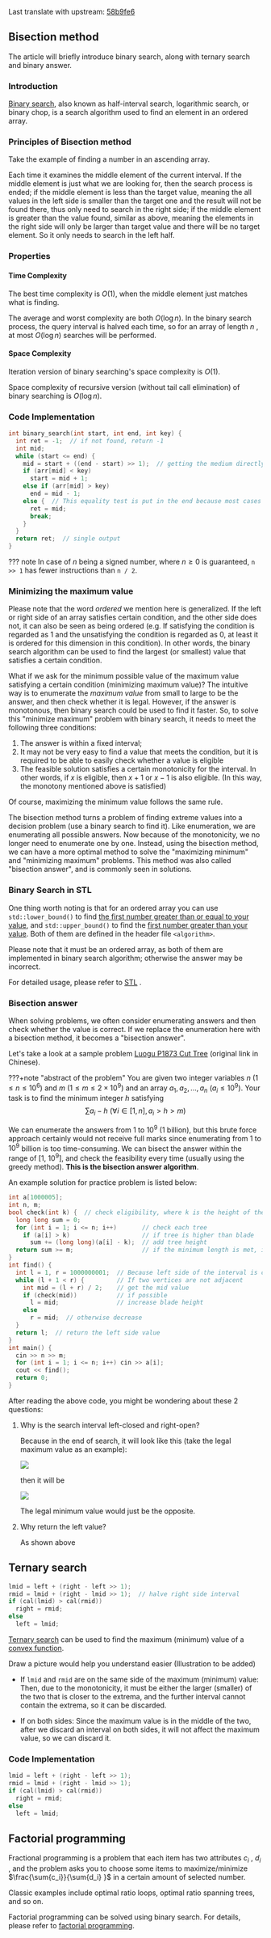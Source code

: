 Last translate with upstream: [58b9fe6](https://github.com/OI-wiki/OI-wiki/blob/58b9fe67d667d265261d733b70b90e6cf0eaefdd/docs/basic/binary.md)

## Bisection method

The article will briefly introduce binary search, along with ternary search and binary answer.

### Introduction

[Binary search](https://en.wikipedia.org/wiki/Binary_search_algorithm#:~:text=In%20computer%20science%2C%20binary%20search,middle%20element%20of%20the%20array.), also known as half-interval search, logarithmic search, or binary chop, is a search algorithm used to find an element in an ordered array.

### Principles of Bisection method

Take the example of finding a number in an ascending array.

Each time it examines the middle element of the current interval. If the middle element is just what we are looking for, then the search process is ended; if the middle element is less than the target value, meaning the all values in the left side is smaller than the target one and the result will not be found there, thus only need to search in the right side; if the middle element is greater than the value found, similar as above, meaning the elements in the right side will only be larger than target value and there will be no target element. So it only needs to search in the left half.

### Properties

#### Time Complexity

The best time complexity is $O(1)$, when the middle element just matches what is finding. 

The average and worst complexity are both $O(\log n)$. In the binary search process, the query interval is halved each time, so for an array of length $n$ , at most $O(\log n)$ searches will be performed.

#### Space Complexity

Iteration version of binary searching's space complexity is $O(1)$.

Space complexity of recursive version (without tail call elimination) of binary searching is $O(\log n)$.  

### Code Implementation

```cpp
int binary_search(int start, int end, int key) {
  int ret = -1;  // if not found, return -1
  int mid;
  while (start <= end) {
    mid = start + ((end - start) >> 1);  // getting the medium directly might cause overflow. (e.g. start + end > INT_MAX)
    if (arr[mid] < key)
      start = mid + 1;
    else if (arr[mid] > key)
      end = mid - 1;
    else {  // This equality test is put in the end because most cases are either greater than or less than the value to find.
      ret = mid;
      break;
    }
  }
  return ret;  // single output
}
```

??? note
    In case of $n$ being a signed number, where $n\ge 0$ is guaranteed, `n >> 1` has fewer instructions than `n / 2`.

### Minimizing the maximum value

Please note that the word *ordered* we mention here is generalized. If the left or right side of an array satisfies certain condition, and the other side does not, it can also be seen as being ordered (e.g. If satisfying the condition is regarded as $1$ and the unsatisfying the condition is regarded as $0$, at least it is ordered for this dimension in this condition). In other words, the binary search algorithm can be used to find the largest (or smallest) value that satisfies a certain condition.

What if we ask for the minimum possible value of the maximum value satisfying a certain condition (minimizing maximum value)? The intuitive way is to enumerate the *maximum value* from small to large to be the answer, and then check whether it is legal. However, if the answer is monotonous, then binary search could be used to find it faster. So, to solve this "minimize maximum" problem with binary search, it needs to meet the following three conditions:

1.  The answer is within a fixed interval;
2.  It may not be very easy to find a value that meets the condition, but it is required to be able to easily check whether a value is eligible
3.  The feasible solution satisfies a certain monotonicity for the interval. In other words, if $x$ is eligible, then $x + 1$ or $x-1$ is also eligible. (In this way, the monotony mentioned above is satisfied)

Of course, maximizing the minimum value follows the same rule.

The bisection method turns a problem of finding extreme values into a decision problem (use a binary search to find it). Like enumeration, we are enumerating all possible answers. Now because of the monotonicity, we no longer need to enumerate one by one. Instead, using the bisection method, we can have a more optimal method to solve the "maximizing minimum" and "minimizing maximum" problems. This method was also called "bisection answer", and is commonly seen in solutions.

### Binary Search in STL

One thing worth noting is that for an ordered array you can use `std::lower_bound()` to find [the first number greater than or equal to your value](http://www.cplusplus.com/reference/algorithm/lower_bound/), and `std::upper_bound()` to find the [first number greater than your value](https://en.cppreference.com/w/cpp/algorithm/upper_bound). Both of them are defined in the header file `<algorithm>`.

Please note that it must be an ordered array, as both of them are implemented in binary search algorithm; otherwise the answer may be incorrect.

For detailed usage, please refer to [STL](../lang/csl/index.md) .

### Bisection answer

When solving problems, we often consider enumerating answers and then check whether the value is correct. If we replace the enumeration here with a bisection method, it becomes a "bisection answer".

Let's take a look at a sample problem [Luogu P1873 Cut Tree](https://www.luogu.com.cn/problem/P1873) (original link in Chinese). 

<!---咱觉得可以加一个题目摘要-->
???+note "abstract of the problem"
    You are given two integer variables $n$ ($1 \le n \le 10^6$) and $m$ ($1 \le m \le 2 \times 10^9$) and an array $a_1, a_2, \ldots , a_n$ $(a_i \le 10^9)$. Your task is to find the minimum integer $h$ satisfying $$\sum a_i - h ~(\forall i \in [1, n],  a_i > h > m)$$ 

We can enumerate the answers from $1$ to $10^9$ (1 billion), but this brute force approach certainly would not receive full marks since enumerating from $1$ to $10^9$ billion is too time-consuming. We can bisect the answer within the range of $[1,~10^9]$, and check the feasibility every time (usually using the greedy method). **This is the bisection answer algorithm**.

An example solution for practice problem is listed below: 

```cpp
int a[1000005];
int n, m;
bool check(int k) {  // check eligibility, where k is the height of the saw
  long long sum = 0;
  for (int i = 1; i <= n; i++)       // check each tree
    if (a[i] > k)                    // if tree is higher than blade
      sum += (long long)(a[i] - k);  // add tree height
  return sum >= m;                   // if the minimum length is met, it is feasible
}
int find() {
  int l = 1, r = 1000000001;  // Because left side of the interval is closed, 1 is added to 1 billion
  while (l + 1 < r) {         // If two vertices are not adjacent
    int mid = (l + r) / 2;    // get the mid value
    if (check(mid))           // if possible 
      l = mid;                // increase blade height
    else
      r = mid;  // otherwise decrease
  }
  return l;  // return the left side value
}
int main() {
  cin >> n >> m;
  for (int i = 1; i <= n; i++) cin >> a[i];
  cout << find();
  return 0;
}
```

After reading the above code, you might be wondering about these 2 questions:

1.  Why is the search interval left-closed and right-open?

    Because in the end of search, it will look like this (take the legal maximum value as an example):

    ![](./images/binary-final-1.svg)

    then it will be

    ![](./images/binary-final-2.svg)

    The legal minimum value would just be the opposite.

2.  Why return the left value?

    As shown above

## Ternary search

```cpp
lmid = left + (right - left >> 1);
rmid = lmid + (right - lmid >> 1);  // halve right side interval 
if (cal(lmid) > cal(rmid))
  right = rmid;
else
  left = lmid;
```

[Ternary search](https://en.wikipedia.org/wiki/Ternary_search) can be used to find the maximum (minimum) value of a [convex function](https://en.wikipedia.org/wiki/Convex_function).

Draw a picture would help you understand easier (Illustration to be added)

-   
    If `lmid` and `rmid` are on the same side of the maximum (minimum) value:
    Then, due to the monotonicity, it must be either the larger (smaller) of the two that is closer to the extrema, and the further interval cannot contain the extrema, so it can be discarded.

-   
    If on both sides:
    Since the maximum value is in the middle of the two, after we discard an interval on both sides, it will not affect the maximum value, so we can discard it.

### Code Implementation

```cpp
lmid = left + (right - left >> 1);
rmid = lmid + (right - lmid >> 1);  
if (cal(lmid) > cal(rmid))
  right = rmid;
else
  left = lmid;
```

## Factorial programming

Fractional programming is a problem that each item has two attributes $c_i$ , $d_i$ , and the problem asks you to choose some items to maximize/minimize $\frac{\sum{c_i}}{\sum{d_i} }$ in a certain amount of selected number.

Classic examples include optimal ratio loops, optimal ratio spanning trees, and so on.

Factorial programming can be solved using binary search. For details, please refer to [factorial programming](../misc/frac-programming.md).
